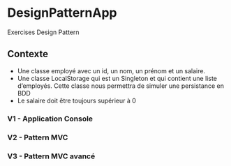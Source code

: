 # DesignPatternApp
Exercises Design Pattern
## Contexte
- Une classe employé avec un id, un nom, un prénom et un salaire.
- Une classe LocalStorage qui est un Singleton et qui contient une liste d’employés. Cette classe nous permettra de simuler une persistance en BDD
- Le salaire doit être toujours supérieur à 0
### V1 - Application Console
### V2 - Pattern MVC
### V3 - Pattern MVC avancé
